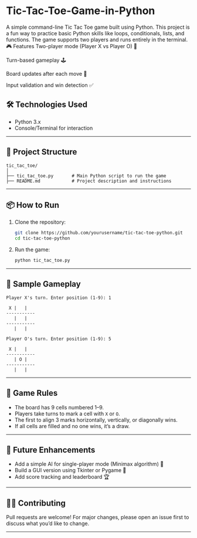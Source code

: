 # Tic-Tac-Toe-Game-in-Python
A simple command-line Tic Tac Toe game built using Python. This project is a fun way to practice basic Python skills like loops, conditionals, lists, and functions. The game supports two players and runs entirely in the terminal.
🎮 Features
Two-player mode (Player X vs Player O) 👥

Turn-based gameplay 🕹️

Board updates after each move 🎯

Input validation and win detection ✅



## 🛠️ Technologies Used

* Python 3.x
* Console/Terminal for interaction

---

## 📁 Project Structure

```
tic_tac_toe/
│
├── tic_tac_toe.py       # Main Python script to run the game
├── README.md            # Project description and instructions
```

---

## 📦 How to Run

1. Clone the repository:

   ```bash
   git clone https://github.com/yourusername/tic-tac-toe-python.git
   cd tic-tac-toe-python
   ```

2. Run the game:

   ```bash
   python tic_tac_toe.py
   ```

---

## 📸 Sample Gameplay

```
Player X's turn. Enter position (1-9): 1

 X |   |  
-----------
   |   |  
-----------
   |   |  

Player O's turn. Enter position (1-9): 5

 X |   |  
-----------
   | O |  
-----------
   |   |  
```

---

## 🔄 Game Rules

* The board has 9 cells numbered 1–9.
* Players take turns to mark a cell with `X` or `O`.
* The first to align 3 marks horizontally, vertically, or diagonally wins.
* If all cells are filled and no one wins, it’s a draw.

---

## 🚀 Future Enhancements

* Add a simple AI for single-player mode (Minimax algorithm) 🧠
* Build a GUI version using Tkinter or Pygame 🎨
* Add score tracking and leaderboard 🏆

---

## 🙋‍♀️ Contributing

Pull requests are welcome! For major changes, please open an issue first to discuss what you’d like to change.

---



